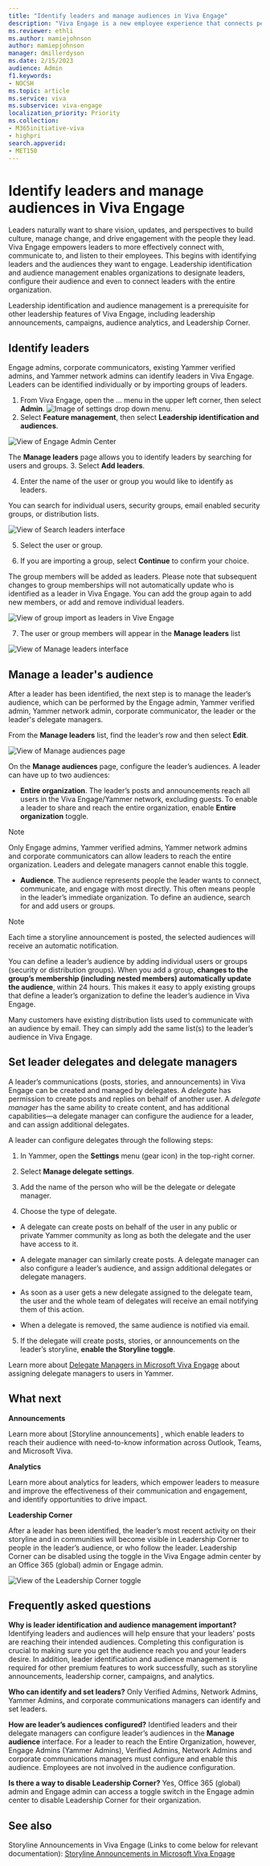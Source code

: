 ```yaml
---
title: "Identify leaders and manage audiences in Viva Engage"
description: "Viva Engage is a new employee experience that connects people across the company—wherever and whenever they work—so that everyone is included and engaged."
ms.reviewer: ethli
ms.author: mamiejohnson
author: mamiepjohnson
manager: dmillerdyson
ms.date: 2/15/2023
audience: Admin
f1.keywords:
- NOCSH
ms.topic: article
ms.service: viva
ms.subservice: viva-engage
localization_priority: Priority
ms.collection:  
- M365initiative-viva
- highpri
search.appverid:
- MET150
---
```



# Identify leaders and manage audiences in Viva Engage

Leaders naturally want to share vision, updates, and perspectives to build culture, manage change, and drive engagement with the people they lead. Viva Engage empowers leaders to more effectively connect with, communicate to, and listen to their employees. This begins with identifying leaders and the audiences they want to engage. Leadership identification and audience management enables organizations to designate leaders, configure their audience and even to connect leaders with the entire organization.

Leadership identification and audience management is a prerequisite for other leadership features of Viva Engage, including leadership announcements, campaigns, audience analytics, and Leadership Corner.

## Identify leaders

Engage admins, corporate communicators, existing Yammer verified admins, and Yammer network admins can identify leaders in Viva Engage. Leaders can be identified individually or by importing groups of leaders.

1. From Viva Engage, open the … menu in the upper left corner, then select **Admin**.
![Image of settings drop down menu.](/Viva/media/engage/admin/admin-entrypoint.png)
2. Select **Feature management**, then select **Leadership identification and audiences**.

![View of Engage Admin Center](/Viva/media/engage/IMG/VE-admin-center-leadership-id.png)

The **Manage leaders** page allows you to identify leaders by searching for users and groups.
3. Select **Add leaders**. 

4. Enter the name of the user or group you would like to identify as leaders.  

You can search for individual users, security groups, email enabled security groups, or distribution lists. 

![View of Search leaders interface](/Viva/media/engage/IMG/search-leaders.png)

5. Select the user or group. 

6. If you are importing a group, select **Continue** to confirm your choice.

The group members will be added as leaders. Please note that subsequent changes to group memberships will not automatically update who is identified as a leader in Viva Engage. You can add the group again to add new members, or add and remove individual leaders. 

![View of group import as leaders in Vive Engage](/Viva/media/engage/IMG/group-addition.png)

7. The user or group members will appear in the **Manage leaders** list 

![View of Manage leaders interface](/Viva/media/engage/IMG/manage-leaders-interface.png)

## Manage a leader's audience

After a leader has been identified, the next step is to manage the leader’s audience, which can be performed by the Engage admin, Yammer verified admin, Yammer network admin, corporate communicator, the leader or the leader's delegate managers.  

From the **Manage leaders** list, find the leader’s row and then select **Edit**. 

![View of Manage audiences page](/Viva/media/engage/IMG/manage-audiences-toggle.png)

On the **Manage audiences** page, configure the leader’s audiences. A leader can have up to two audiences:  

- **Entire organization**. The leader’s posts and announcements reach all users in the Viva Engage/Yammer network, excluding guests. To enable a leader to share and reach the entire organization, enable **Entire organization** toggle.  

> [!NOTE]
> Only Engage admins, Yammer verified admins, Yammer network admins and corporate communicators can allow leaders to reach the entire organization. Leaders and delegate managers cannot enable this toggle.  

- **Audience**. The audience represents people the leader wants to connect, communicate, and engage with most directly. This often means people in the leader’s immediate organization. To define an audience, search for and add users or groups.  

> [!NOTE]
> Each time a storyline announcement is posted, the selected audiences will receive an automatic notification. 

You can define a leader’s audience by adding individual users or groups (security or distribution groups). When you add a group, **changes to the group’s membership (including nested members) automatically update the audience**, within 24 hours. This makes it easy to apply existing groups that define a leader’s organization to define the leader’s audience in Viva Engage.  

Many customers have existing distribution lists used to communicate with an audience by email. They can simply add the same list(s) to the leader’s audience in Viva Engage. 

## Set leader delegates and delegate managers 

A leader’s communications (posts, stories, and announcements) in Viva Engage can be created and managed by delegates. A *delegate* has permission to create posts and replies on behalf of another user. A *delegate manager* has the same ability to create content, and has additional capabilities—a delegate manager can configure the audience for a leader, and can assign additional delegates. 

A leader can configure delegates through the following steps: 

1. In Yammer, open the **Settings** menu (gear icon) in the top-right corner. 
2. Select **Manage delegate settings**. 

3. Add the name of the person who will be the delegate or delegate manager. 

4. Choose the type of delegate. 

- A delegate can create posts on behalf of the user in any public or private Yammer community as long as both the delegate and the user have access to it. 

- A delegate manager can similarly create posts. A delegate manager can also configure a leader’s audience, and assign additional delegates or delegate managers. 

- As soon as a user gets a new delegate assigned to the delegate team, the user and the whole team of delegates will receive an email notifying them of this action. 

- When a delegate is removed, the same audience is notified via email. 

5. If the delegate will create posts, stories, or announcements on the leader’s storyline, **enable the Storyline toggle**. 

Learn more about [Delegate Managers in Microsoft Viva Engage](https://support.microsoft.com/en-us/office/enable-someone-to-post-to-yammer-on-your-behalf-60f879cd-43dd-44fe-bffb-1084d4f85285) about assigning delegate managers to users in Yammer.   

## What next 

**Announcements**

Learn more about [Storyline announcements] , which enable leaders to reach their audience with need-to-know information across Outlook, Teams, and Microsoft Viva. 

**Analytics**

Learn more about analytics for leaders, which empower leaders to measure and improve the effectiveness of their communication and engagement, and identify opportunities to drive impact.  

**Leadership Corner**

After a leader has been identified, the leader’s most recent activity on their storyline and in communities will become visible in Leadership Corner to people in the leader’s audience, or who follow the leader. Leadership Corner can be disabled using the toggle in the Viva Engage admin center by an Office 365 (global) admin or Engage admin.

![View of the Leadership Corner toggle](/Viva/media/engage/campaigns/create-campaign-new-campaign-modal.png)

## Frequently asked questions

**Why is leader identification and audience management important?**  Identifying leaders and audiences will help ensure that your leaders' posts are reaching their intended audiences. Completing this configuration is crucial to making sure you get the audience reach you and your leaders desire. In addition, leader identification and audience management is required for other premium features to work successfully, such as storyline announcements, leadership corner, campaigns, and analytics. 

**Who can identify and set leaders?** Only Verified Admins, Network Admins, Yammer Admins, and corporate communications managers can identify and set leaders. 

**How are leader’s audiences configured?** Identified leaders and their delegate managers can configure leader’s audiences in the **Manage audience** interface. For a leader to reach the Entire Organization, however, Engage Admins (Yammer Admins), Verified Admins, Network Admins and corporate communications managers must configure and enable this audience. Employees are not involved in the audience configuration.  

**Is there a way to disable Leadership Corner?** Yes, Office 365 (global) admin and Engage admin can access a toggle switch in the Engage admin center to disable Leadership Corner for their organization.

## See also 
Storyline Announcements in Viva Engage (Links to come below for relevant documentation): [Storyline Announcements in Microsoft Viva Engage](https://support.microsoft.com/en-us/topic/getting-started-with-microsoft-viva-engage-729f9fce-3aa6-4478-888c-a1543918c284)
<!-- 
[Yammer administration documentation](/yammer/)

[Yammer adoption center](https://adoption.microsoft.com/yammer/)

[Yammer help & learning](https://support.microsoft.com/yammer)

>